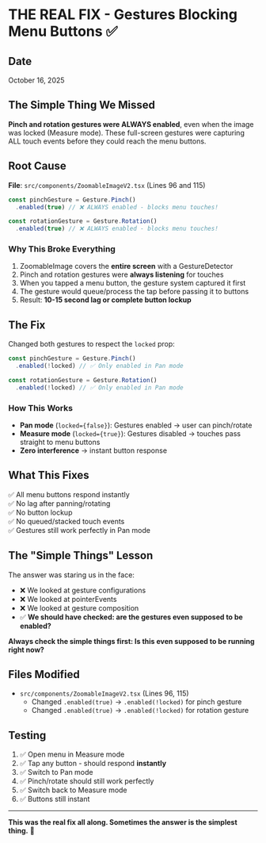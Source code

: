 # THE REAL FIX - Gestures Blocking Menu Buttons ✅

## Date  
October 16, 2025

## The Simple Thing We Missed
**Pinch and rotation gestures were ALWAYS enabled**, even when the image was locked (Measure mode). These full-screen gestures were capturing ALL touch events before they could reach the menu buttons.

## Root Cause
**File**: `src/components/ZoomableImageV2.tsx` (Lines 96 and 115)

```typescript
const pinchGesture = Gesture.Pinch()
  .enabled(true) // ❌ ALWAYS enabled - blocks menu touches!

const rotationGesture = Gesture.Rotation()
  .enabled(true) // ❌ ALWAYS enabled - blocks menu touches!
```

### Why This Broke Everything
1. ZoomableImage covers the **entire screen** with a GestureDetector
2. Pinch and rotation gestures were **always listening** for touches
3. When you tapped a menu button, the gesture system captured it first
4. The gesture would queue/process the tap before passing it to buttons
5. Result: **10-15 second lag or complete button lockup**

## The Fix

Changed both gestures to respect the `locked` prop:

```typescript
const pinchGesture = Gesture.Pinch()
  .enabled(!locked) // ✅ Only enabled in Pan mode

const rotationGesture = Gesture.Rotation()
  .enabled(!locked) // ✅ Only enabled in Pan mode
```

### How This Works
- **Pan mode** (`locked={false}`): Gestures enabled → user can pinch/rotate
- **Measure mode** (`locked={true}`): Gestures disabled → touches pass straight to menu buttons
- **Zero interference** → instant button response

## What This Fixes
✅ All menu buttons respond instantly  
✅ No lag after panning/rotating  
✅ No button lockup  
✅ No queued/stacked touch events  
✅ Gestures still work perfectly in Pan mode  

## The "Simple Things" Lesson
The answer was staring us in the face:
- ❌ We looked at gesture configurations
- ❌ We looked at pointerEvents
- ❌ We looked at gesture composition
- ✅ **We should have checked: are the gestures even supposed to be enabled?**

**Always check the simple things first: Is this even supposed to be running right now?**

## Files Modified
- `src/components/ZoomableImageV2.tsx` (Lines 96, 115)
  - Changed `.enabled(true)` → `.enabled(!locked)` for pinch gesture
  - Changed `.enabled(true)` → `.enabled(!locked)` for rotation gesture

## Testing
1. ✅ Open menu in Measure mode
2. ✅ Tap any button - should respond **instantly**
3. ✅ Switch to Pan mode
4. ✅ Pinch/rotate should still work perfectly
5. ✅ Switch back to Measure mode
6. ✅ Buttons still instant

---

**This was the real fix all along. Sometimes the answer is the simplest thing.** 🎯
